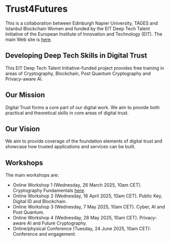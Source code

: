 # Trust4Futures
This is a collaboration between Edinburgh Napier University, TAGES and Istanbul Blockchain Women and funded by the EIT Deep Tech Talent Initiative of the European Institute of Innovation and Technology (EIT). The main Web site is [here](https://trust4futures.com/).

## Developing Deep Tech Skills in Digital Trust

This EIT Deep Tech Talent Initiative-funded project provides free training in areas of Cryptography, Blockchain, Post Quantum Cryptography and Privacy-aware AI.

## Our Mission

Digital Trust forms a core part of our digital work. We aim to provide both practical and theoretical skills in core areas of digital trust.

## Our Vision

We aim to provide coverage of the foundation elements of digital trust and showcase how trusted applications and services can be built.


## Workshops
The main workshops are:

* Online Workshop 1 (Wednesday, 26 March 2025, 10am CET). Cryptography Fundamentals [here](https://github.com/billbuchanan/trust4futures/tree/main/workshop_01).
* Online Workshop 2 (Wednesday, 16 April 2025, 10am CET). Public Key, Digital ID and Blockchain.
* Online Workshop 3 (Wednesday, 7 May 2025, 10am CET). Cyber, AI and Post Quantum.
* Online Workshop 4 (Wednesday, 28 May 2025, 10am CET). Privacy-aware AI and Future Cryptography.
* Online/physical Conference (Tuesday, 24 June 2025, 10am CET): Conference and engagement.




